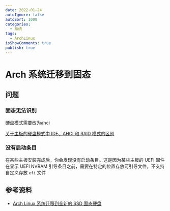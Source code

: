 ```yaml
---
date: 2022-01-24
autoIgnore: false
autoSort: 1000
categories:
  - 系统
tags:
  - ArchLinux
isShowComments: true
publish: true
---
```


# Arch 系统迁移到固态

## 问题

### 固态无法识别

硬盘模式需要改为ahci

[关于主板的硬盘模式中 IDE、AHCI 和 RAID 模式的区别](https://www.52help.net/hkb/347.mhtml)

### 没有启动条目

在某些主板安装完成后，你会发现没有启动条目。这是因为某些主板的 UEFI 固件在显示 UEFI NVRAM 引导条目之前，需要在特定的位置存放可引导文件，不支持自定义存放 `efi` 文件

## 参考资料

- [Arch Linux 系统迁移到全新的 SSD 固态硬盘](https://poemdear.com/2019/10/31/arch-linux-%E7%B3%BB%E7%BB%9F%E8%BF%81%E7%A7%BB%E5%88%B0%E5%85%A8%E6%96%B0%E7%9A%84ssd%E5%9B%BA%E6%80%81%E7%A1%AC%E7%9B%98/)
